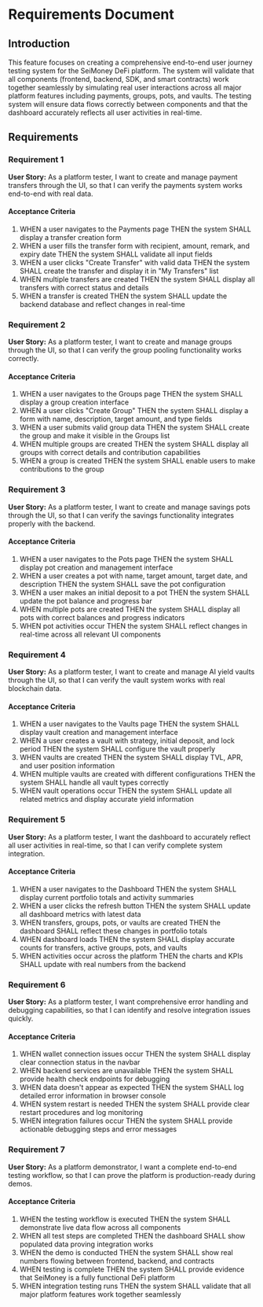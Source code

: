 # Requirements Document

## Introduction

This feature focuses on creating a comprehensive end-to-end user journey testing system for the SeiMoney DeFi platform. The system will validate that all components (frontend, backend, SDK, and smart contracts) work together seamlessly by simulating real user interactions across all major platform features including payments, groups, pots, and vaults. The testing system will ensure data flows correctly between components and that the dashboard accurately reflects all user activities in real-time.

## Requirements

### Requirement 1

**User Story:** As a platform tester, I want to create and manage payment transfers through the UI, so that I can verify the payments system works end-to-end with real data.

#### Acceptance Criteria

1. WHEN a user navigates to the Payments page THEN the system SHALL display a transfer creation form
2. WHEN a user fills the transfer form with recipient, amount, remark, and expiry date THEN the system SHALL validate all input fields
3. WHEN a user clicks "Create Transfer" with valid data THEN the system SHALL create the transfer and display it in "My Transfers" list
4. WHEN multiple transfers are created THEN the system SHALL display all transfers with correct status and details
5. WHEN a transfer is created THEN the system SHALL update the backend database and reflect changes in real-time

### Requirement 2

**User Story:** As a platform tester, I want to create and manage groups through the UI, so that I can verify the group pooling functionality works correctly.

#### Acceptance Criteria

1. WHEN a user navigates to the Groups page THEN the system SHALL display a group creation interface
2. WHEN a user clicks "Create Group" THEN the system SHALL display a form with name, description, target amount, and type fields
3. WHEN a user submits valid group data THEN the system SHALL create the group and make it visible in the Groups list
4. WHEN multiple groups are created THEN the system SHALL display all groups with correct details and contribution capabilities
5. WHEN a group is created THEN the system SHALL enable users to make contributions to the group

### Requirement 3

**User Story:** As a platform tester, I want to create and manage savings pots through the UI, so that I can verify the savings functionality integrates properly with the backend.

#### Acceptance Criteria

1. WHEN a user navigates to the Pots page THEN the system SHALL display pot creation and management interface
2. WHEN a user creates a pot with name, target amount, target date, and description THEN the system SHALL save the pot configuration
3. WHEN a user makes an initial deposit to a pot THEN the system SHALL update the pot balance and progress bar
4. WHEN multiple pots are created THEN the system SHALL display all pots with correct balances and progress indicators
5. WHEN pot activities occur THEN the system SHALL reflect changes in real-time across all relevant UI components

### Requirement 4

**User Story:** As a platform tester, I want to create and manage AI yield vaults through the UI, so that I can verify the vault system works with real blockchain data.

#### Acceptance Criteria

1. WHEN a user navigates to the Vaults page THEN the system SHALL display vault creation and management interface
2. WHEN a user creates a vault with strategy, initial deposit, and lock period THEN the system SHALL configure the vault properly
3. WHEN vaults are created THEN the system SHALL display TVL, APR, and user position information
4. WHEN multiple vaults are created with different configurations THEN the system SHALL handle all vault types correctly
5. WHEN vault operations occur THEN the system SHALL update all related metrics and display accurate yield information

### Requirement 5

**User Story:** As a platform tester, I want the dashboard to accurately reflect all user activities in real-time, so that I can verify complete system integration.

#### Acceptance Criteria

1. WHEN a user navigates to the Dashboard THEN the system SHALL display current portfolio totals and activity summaries
2. WHEN a user clicks the refresh button THEN the system SHALL update all dashboard metrics with latest data
3. WHEN transfers, groups, pots, or vaults are created THEN the dashboard SHALL reflect these changes in portfolio totals
4. WHEN dashboard loads THEN the system SHALL display accurate counts for transfers, active groups, pots, and vaults
5. WHEN activities occur across the platform THEN the charts and KPIs SHALL update with real numbers from the backend

### Requirement 6

**User Story:** As a platform tester, I want comprehensive error handling and debugging capabilities, so that I can identify and resolve integration issues quickly.

#### Acceptance Criteria

1. WHEN wallet connection issues occur THEN the system SHALL display clear connection status in the navbar
2. WHEN backend services are unavailable THEN the system SHALL provide health check endpoints for debugging
3. WHEN data doesn't appear as expected THEN the system SHALL log detailed error information in browser console
4. WHEN system restart is needed THEN the system SHALL provide clear restart procedures and log monitoring
5. WHEN integration failures occur THEN the system SHALL provide actionable debugging steps and error messages

### Requirement 7

**User Story:** As a platform demonstrator, I want a complete end-to-end testing workflow, so that I can prove the platform is production-ready during demos.

#### Acceptance Criteria

1. WHEN the testing workflow is executed THEN the system SHALL demonstrate live data flow across all components
2. WHEN all test steps are completed THEN the dashboard SHALL show populated data proving integration works
3. WHEN the demo is conducted THEN the system SHALL show real numbers flowing between frontend, backend, and contracts
4. WHEN testing is complete THEN the system SHALL provide evidence that SeiMoney is a fully functional DeFi platform
5. WHEN integration testing runs THEN the system SHALL validate that all major platform features work together seamlessly